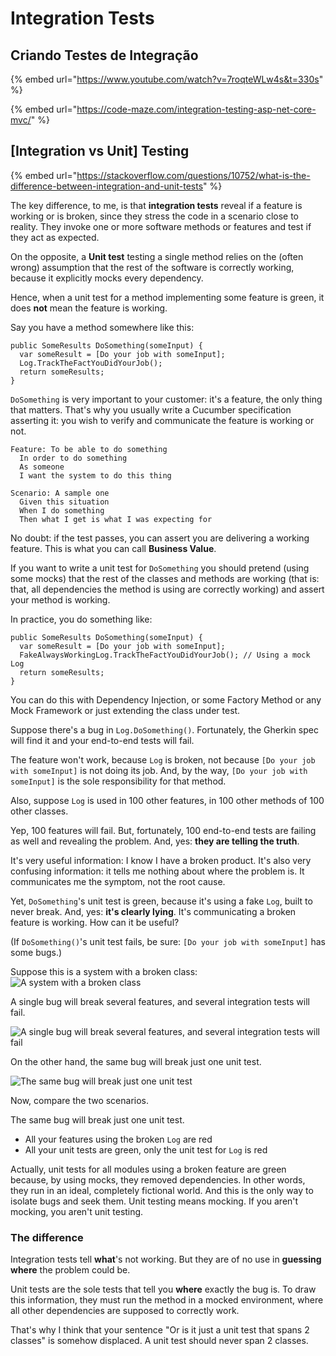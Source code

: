 # Integration Tests

## Criando Testes de Integração

{% embed url="https://www.youtube.com/watch?v=7roqteWLw4s&t=330s" %}

{% embed url="https://code-maze.com/integration-testing-asp-net-core-mvc/" %}

## \[Integration vs Unit\] Testing

{% embed url="https://stackoverflow.com/questions/10752/what-is-the-difference-between-integration-and-unit-tests" %}

The key difference, to me, is that **integration tests** reveal if a feature is working or is broken, since they stress the code in a scenario close to reality. They invoke one or more software methods or features and test if they act as expected.

On the opposite, a **Unit test** testing a single method relies on the \(often wrong\) assumption that the rest of the software is correctly working, because it explicitly mocks every dependency.

Hence, when a unit test for a method implementing some feature is green, it does **not** mean the feature is working.

Say you have a method somewhere like this:

```text
public SomeResults DoSomething(someInput) {
  var someResult = [Do your job with someInput];
  Log.TrackTheFactYouDidYourJob();
  return someResults;
}
```

`DoSomething` is very important to your customer: it's a feature, the only thing that matters. That's why you usually write a Cucumber specification asserting it: you wish to verify and communicate the feature is working or not.

```text
Feature: To be able to do something
  In order to do something
  As someone
  I want the system to do this thing

Scenario: A sample one
  Given this situation
  When I do something
  Then what I get is what I was expecting for
```

No doubt: if the test passes, you can assert you are delivering a working feature. This is what you can call **Business Value**.

If you want to write a unit test for `DoSomething` you should pretend \(using some mocks\) that the rest of the classes and methods are working \(that is: that, all dependencies the method is using are correctly working\) and assert your method is working.

In practice, you do something like:

```text
public SomeResults DoSomething(someInput) {
  var someResult = [Do your job with someInput];
  FakeAlwaysWorkingLog.TrackTheFactYouDidYourJob(); // Using a mock Log
  return someResults;
}
```

You can do this with Dependency Injection, or some Factory Method or any Mock Framework or just extending the class under test.

Suppose there's a bug in `Log.DoSomething()`. Fortunately, the Gherkin spec will find it and your end-to-end tests will fail.

The feature won't work, because `Log` is broken, not because `[Do your job with someInput]` is not doing its job. And, by the way, `[Do your job with someInput]` is the sole responsibility for that method.

Also, suppose `Log` is used in 100 other features, in 100 other methods of 100 other classes.

Yep, 100 features will fail. But, fortunately, 100 end-to-end tests are failing as well and revealing the problem. And, yes: **they are telling the truth**.

It's very useful information: I know I have a broken product. It's also very confusing information: it tells me nothing about where the problem is. It communicates me the symptom, not the root cause.

Yet, `DoSomething`'s unit test is green, because it's using a fake `Log`, built to never break. And, yes: **it's clearly lying**. It's communicating a broken feature is working. How can it be useful?

\(If `DoSomething()`'s unit test fails, be sure: `[Do your job with someInput]` has some bugs.\)

Suppose this is a system with a broken class: ![A system with a broken class](https://i.stack.imgur.com/611ZY.jpg)

A single bug will break several features, and several integration tests will fail.

![A single bug will break several features, and several integration tests will fail](https://i.stack.imgur.com/rKhSr.jpg)

On the other hand, the same bug will break just one unit test.

![The same bug will break just one unit test](https://i.stack.imgur.com/M64Vb.jpg)

Now, compare the two scenarios.

The same bug will break just one unit test.

* All your features using the broken `Log` are red
* All your unit tests are green, only the unit test for `Log` is red

Actually, unit tests for all modules using a broken feature are green because, by using mocks, they removed dependencies. In other words, they run in an ideal, completely fictional world. And this is the only way to isolate bugs and seek them. Unit testing means mocking. If you aren't mocking, you aren't unit testing.

### The difference

Integration tests tell **what**'s not working. But they are of no use in **guessing where** the problem could be.

Unit tests are the sole tests that tell you **where** exactly the bug is. To draw this information, they must run the method in a mocked environment, where all other dependencies are supposed to correctly work.

That's why I think that your sentence "Or is it just a unit test that spans 2 classes" is somehow displaced. A unit test should never span 2 classes.

